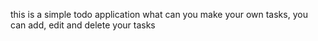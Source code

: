 this is a simple todo application what can you make your own tasks, you can add, edit and delete your tasks
